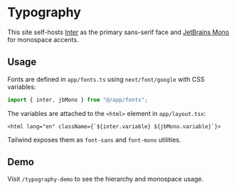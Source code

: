 # Typography

This site self-hosts [Inter](https://fonts.google.com/specimen/Inter) as the primary sans-serif face and [JetBrains Mono](https://fonts.google.com/specimen/JetBrains+Mono) for monospace accents.

## Usage

Fonts are defined in `app/fonts.ts` using `next/font/google` with CSS variables:

```ts
import { inter, jbMono } from "@/app/fonts";
```

The variables are attached to the `<html>` element in `app/layout.tsx`:

```tsx
<html lang="en" className={`${inter.variable} ${jbMono.variable}`}>
```

Tailwind exposes them as `font-sans` and `font-mono` utilities.

## Demo

Visit `/typography-demo` to see the hierarchy and monospace usage.

